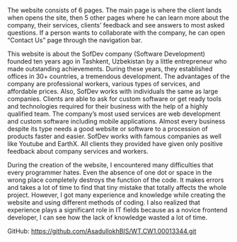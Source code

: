 ﻿The website consists of 6 pages. The main page is where the client lands when opens the site, then 5 other pages where he can learn more about the company, their services, clients’ feedback and see answers to most asked questions. If a person wants to collaborate with the company, he can open “Contact Us” page through the navigation bar. 


This website is about the SofDev company (Software Development) founded ten years ago in Tashkent, Uzbekistan by a little entrepreneur who made outstanding achievements. During these years, they established offices in 30+ countries, a tremendous development. The advantages of the company are professional workers, various types of services, and affordable prices. Also, SofDev works with individuals the same as large companies. Clients are able to ask for custom software or get ready tools and technologies required for their business with the help of a highly qualified team. The company’s most used services are web development and custom software including mobile applications. Almost every business despite its type needs a good website or software to a procession of products faster and easier. SofDev works with famous companies as well like Youtube and EarthX. All clients they provided have given only positive feedback about company services and workers.


During the creation of the website, I encountered many difficulties that every programmer hates. Even the absence of one dot or space in the wrong place completely destroys the function of the code. It makes errors and takes a lot of time to find that tiny mistake that totally affects the whole project. However, I got many experience and knowledge while creating the website and using different methods of coding. I also realized that experience plays a significant role in IT fields because as a novice frontend developer, I can see how the lack of knowledge wasted a lot of time.

GitHub: https://github.com/AsadullokhBIS/WT.CW1.00013344.git